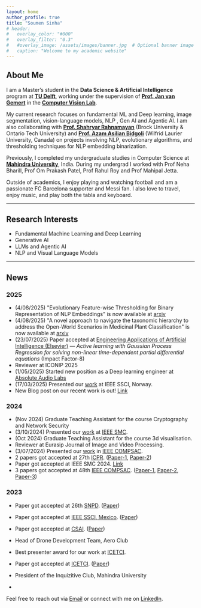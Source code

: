 ```yaml
---
layout: home
author_profile: true
title: "Soumen Sinha"
# header:
#   overlay_color: "#000"
#   overlay_filter: "0.3"
#   #overlay_image: /assets/images/banner.jpg  # Optional banner image
#   caption: "Welcome to my academic website"
---
```


## About Me

I am a Master’s student in the **Data Science & Artificial Intelligence** program at <a href="https://www.tudelft.nl/" target="_blank"><strong>TU Delft</strong></a>, working under the supervision of <a href="https://jvgemert.github.io/" target="_blank"><strong>Prof. Jan van Gemert</strong></a> in the <a href="https://www.tudelft.nl/ewi/over-de-faculteit/afdelingen/intelligent-systems/pattern-recognition-bioinformatics/computer-vision-lab" target="_blank"><strong>Computer Vision Lab</strong></a>. 

My current research focuses on fundamental ML and Deep learning, image segmentation, vision-language models, NLP , Gen AI and Agentic AI. I am also collaborating with <a href="http://rahnamayan.ca/" target="_blank"><strong>Prof. Shahryar Rahnamayan</strong></a> (Brock University & Ontario Tech University) and <a href="https://www.wlu.ca/academics/faculties/faculty-of-science/faculty-profiles/azam-asilian-bidgoli/index.html" target="_blank"><strong>Prof. Azam Asilian Bidgoli</strong></a> (Wilfrid Laurier University, Canada) on projects involving NLP, evolutionary algorithms, and thresholding techniques for NLP embedding binarization.

Previously, I completed my undergraduate studies in Computer Science at <a href="https://www.mahindrauniversity.edu.in/" target="_blank"><strong>Mahindra University</strong></a>, India. During my undergrad I worked with Prof Neha Bharill, Prof Om Prakash Patel, Prof Rahul Roy and Prof Mahipal Jetta.

Outside of academics, I enjoy playing and watching football and am a passionate FC Barcelona supporter and Messi fan. I also love to travel, enjoy music, and play both the tabla and keyboard.

---

## Research Interests
- Fundamental Machine Learning and Deep Learning 
- Generative AI
- LLMs and Agentic AI
- NLP and Visual Language Models


---


## News

### 2025

- (4/08/2025) "Evolutionary Feature-wise Thresholding for Binary Representation of NLP Embeddings" is now available at [arxiv](https://arxiv.org/abs/2507.17025)
- (4/08/2025) "A novel approach to navigate the taxonomic hierarchy to address the Open-World Scenarios in Medicinal Plant Classification" is now available at [arxiv](https://arxiv.org/abs/2502.17289)
- (23/07/2025) Paper accepted at [Engineering Applications of Artificial Intelligence (Elsevier)](https://www.sciencedirect.com/science/article/pii/S0952197625018810?dgcid=author) — *Active learning with Gaussian Process Regression for solving non-linear time-dependent partial differential equations* (Impact Factor-8)
-  Reviewer at ICONIP 2025
- (1/05/2025) Started new position as a Deep learning engineer at [Absolute Audio Labs](https://absoluteaudiolabs.com/)
- (17/03/2025) Presented our [work](https://drive.google.com/file/d/1fLYIBQD9yQNIZnFDdpWqX7tJizLjmhUa/view?usp=sharing) at IEEE SSCI, Norway.     
- New Blog post on our recent work is out! [Link](https://lnkd.in/gMBYibE4)



### 2024

- (Nov 2024) Graduate Teaching Assistant for the course Cryptography and Network Security
- (3/10/2024) Presented our [work](https://drive.google.com/file/d/1tughOHtIrriKH1TCzFRnAF-j6Tqvot6t/view?usp=sharing) at [IEEE SMC](https://ieeesmc2024.org/home).
- (Oct 2024) Graduate Teaching Assistant for the course 3d visualisation. 
- Reviewer at Eurasip Journal of Image and Video Processing.
- (3/07/2024) Presented our [work](https://drive.google.com/file/d/1IaCX88RbUx54h5f8nZ9EeoCU8_1mZbHw/view?usp=drive_link) in [IEEE COMPSAC](https://ieeecompsac.computer.org/2024/). 
- 2 papers got accepted at 27th [ICPR](https://icpr2024.org/). ([Paper-1](https://link.springer.com/chapter/10.1007/978-3-031-78169-8_19), [Paper-2](https://link.springer.com/chapter/10.1007/978-3-031-78383-8_18))
- Paper got accepted at IEEE SMC 2024. [Link](https://ieeexplore.ieee.org/abstract/document/10831445)
- 3 papers got accepted at 48th [IEEE COMPSAC](https://ieeecompsac.computer.org/2024/). ([Paper-1](https://ieeexplore.ieee.org/abstract/document/10633586), [Paper-2](https://ieeexplore.ieee.org/abstract/document/10633511), [Paper-3](https://ieeexplore.ieee.org/abstract/document/10633455))


### 2023


- Paper got accepted at 26th [SNPD](https://acisinternational.org/conferences/snpd-2025-summeri/). ([Paper](https://ieeexplore.ieee.org/abstract/document/10466300))
- Paper got accepted at [IEEE SSCI, Mexico](https://attend.ieee.org/ssci-2023/). ([Paper](https://ieeexplore.ieee.org/abstract/document/10371818))
- Paper got accepted at [CSAI](https://www.csai.org/2023.html). ([Paper](https://dl.acm.org/doi/abs/10.1145/3638584.3638675))
- Head of Drone Development Team, Aero Club
- Best presenter award for our work at [ICETCI](https://ietcint.com/Ietcint2023/home). 
- Paper got accepted at [ICETCI](https://ietcint.com/Ietcint2023/home). ([Paper](https://ieeexplore.ieee.org/abstract/document/10331187))
- President of the Inquizitive Club, Mahindra University



-

Feel free to reach out via [Email](mailto:S.Sinha-6@student.tudelft.nl) or connect with me on [LinkedIn](https://www.linkedin.com/in/soumen-sinha-b11670211/).
